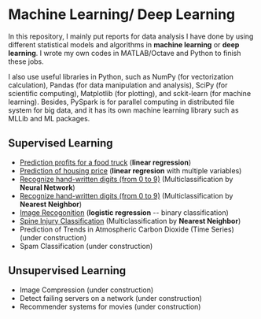 # Machine Learning/ Deep Learning #

In this repository, I mainly put reports for data analysis I have done by using different statistical models and algorithms in **machine learning** or **deep learning**. I wrote my own codes in MATLAB/Octave and Python to finish these jobs.

I also use useful libraries in Python, such as NumPy (for vectorization calculation), Pandas (for data manipulation and analysis), SciPy (for scientific computing), Matplotlib (for plotting), and sckit-learn (for machine learning). Besides, PySpark is for parallel computing in distributed file system for big data, and it has its own machine learning library such as MLLib and ML packages. 

## Supervised Learning ##
- [Prediction profits for a food truck](https://github.com/hsuanhao/Machine_Learning/blob/master/prediction_profits_food_truck.ipynb) (**linear regression**)
- [Prediction of housing price](https://github.com/hsuanhao/Machine_Learning/blob/master/prediction_housing_price.ipynb) (**linear regresion** with multiple variables)
- [Recognize hand-written digits (from 0 to 9)](https://github.com/hsuanhao/Machine_Learning/blob/master/Hand-Written_Digits_Recognition.ipynb) (Multiclassification by **Neural Network**)
- [Recognize hand-written digits (from 0 to 9)](https://github.com/hsuanhao/Machine_Learning/blob/master/Nearest_neighbor_MNIST.ipynb) (Multiclassification by **Nearest Neighbor**)
- [Image Recogonition](https://github.com/hsuanhao/Machine_Learning/blob/master/Image_Recognition.ipynb) (**logistic regression** -- binary classification)
- [Spine Injury Classification](https://github.com/hsuanhao/Machine_Learning/blob/master/Spine_Injury_Classification.ipynb) (Multiclassification by **Nearest Neighbor**)
- Prediction of Trends in Atmospheric Carbon Dioxide (Time Series) (under construction)
- Spam Classification (under construction)

## Unsupervised Learning ##
- Image Compression (under construction)
- Detect failing servers on a network (under construction)
- Recommender systems for movies (under construction)
